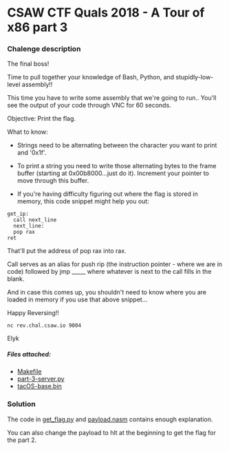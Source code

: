 # CSAW CTF Quals 2018 - A Tour of x86 part 3

### Chalenge description

The final boss!

Time to pull together your knowledge of Bash, Python, and stupidly-low-level assembly!!

This time you have to write some assembly that we're going to run.. You'll see the output of your code through VNC for 60 seconds.

Objective: Print the flag.

What to know:

- Strings need to be alternating between the character you want to print and '0x1f'.

- To print a string you need to write those alternating bytes to the frame buffer (starting at 0x00b8000...just do it). Increment your pointer to move through this buffer.

- If you're having difficulty figuring out where the flag is stored in memory, this code snippet might help you out:

```
get_ip:
  call next_line
  next_line:
  pop rax
ret
```

That'll put the address of pop rax into rax.

Call serves as an alias for push rip (the instruction pointer - where we are in code) followed by jmp _____ where whatever is next to the call fills in the blank.

And in case this comes up, you shouldn't need to know where you are loaded in memory if you use that above snippet...

Happy Reversing!!

```
nc rev.chal.csaw.io 9004
```
Elyk

##### Files attached:
- [Makefile](/csaw_18_quals_A_Tour_of_x86_part3/Makefile)
- [part-3-server.py](/csaw_18_quals_A_Tour_of_x86_part3/part-3-server.py)
- [tacOS-base.bin](/csaw_18_quals_A_Tour_of_x86_part3/tacOS-base.bin)

### Solution

The code in [get_flag.py](/csaw_18_quals_A_Tour_of_x86_part3/get_flag.py) and [payload.nasm](/csaw_18_quals_A_Tour_of_x86_part3/payload.nasm) contains enough explanation.

You can also change the payload to hlt at the beginning to get the flag for the part 2.
